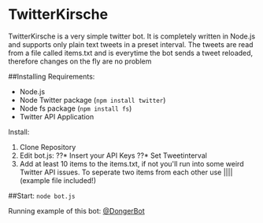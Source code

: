 # TwitterKirsche
TwitterKirsche is a very simple twitter bot. It is completely written in Node.js and supports only plain text tweets in a preset interval.
The tweets are read from a file called items.txt and is everytime the bot sends a tweet reloaded, therefore changes on the fly are no problem

##Installing
Requirements:
 * Node.js
 * Node Twitter package (`npm install twitter`)
 * Node fs package (`npm install fs`)
 * Twitter API Application

Install:
1. Clone Repository
2. Edit bot.js:
??* Insert your API Keys
??* Set Tweetinterval
3. Add at least 10 items to the items.txt, if not you'll run into some weird Twitter API issues. To seperate two items from each other use |||| (example file included!)

##Start:
`node bot.js`

Running example of this bot: [@DongerBot](http://twitter.com/DongerBot)